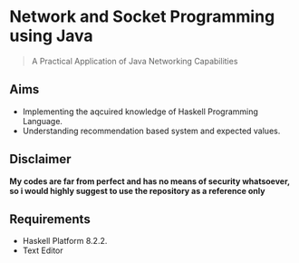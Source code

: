 # Network and Socket Programming using Java
> A Practical Application of Java Networking Capabilities

## Aims
* Implementing the aqcuired knowledge of Haskell Programming Language.
* Understanding recommendation based system and expected values.

## Disclaimer
**My codes are far from perfect and has no means of security whatsoever, so i would highly suggest to use the repository as a reference only**

## Requirements
- Haskell Platform 8.2.2.
- Text Editor
